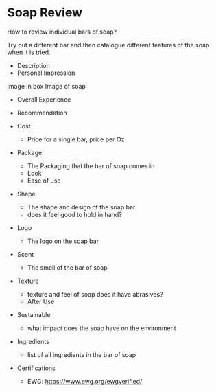 # Soap Review

How to review individual bars of soap?

Try out a different bar and then catalogue different features of the soap when it is tried.

- Description
- Personal Impression

Image in box
Image of soap

- Overall Experience
- Recommendation
- Cost
    - Price for a single bar, price per Oz
- Package
    - The Packaging that the bar of soap comes in
    - Look
    - Ease of use
- Shape
    - The shape and design of the soap bar
    - does it feel good to hold in hand?
- Logo
    - The logo on the soap bar
- Scent
    - The smell of the bar of soap
- Texture
    - texture and feel of soap does it have abrasives?
    - After Use
- Sustainable
    - what impact does the soap have on the environment

- Ingredients
    - list of all ingredients in the bar of soap
- Certifications
    - EWG: https://www.ewg.org/ewgverified/


